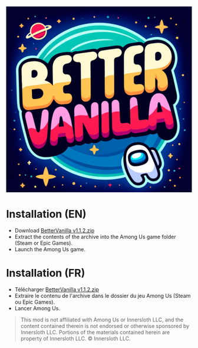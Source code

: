 ![Logo](https://github.com/EnoPM/EnoPM.BetterVanilla/blob/master/Images/BetterVanillaLogo.png)

# Installation (EN)
- Download [BetterVanilla v1.1.2.zip](https://github.com/EnoPM/EnoPM.BetterVanilla/releases/download/v1.1.2/BetterVanilla.v1.1.2.zip)
- Extract the contents of the archive into the Among Us game folder (Steam or Epic Games).
- Launch the Among Us game.

# Installation (FR)
- Télécharger [BetterVanilla v1.1.2.zip](https://github.com/EnoPM/EnoPM.BetterVanilla/releases/download/v1.1.2/BetterVanilla.v1.1.2.zip)
- Extraire le contenu de l'archive dans le dossier du jeu Among Us (Steam ou Epic Games).
- Lancer Among Us.

> This mod is not affiliated with Among Us or Innersloth LLC, and the content contained therein is not endorsed or otherwise sponsored by Innersloth LLC. Portions of the materials contained herein are property of Innersloth LLC. © Innersloth LLC.
